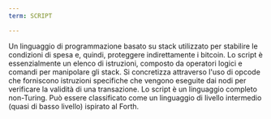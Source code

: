 ```yaml
---
term: SCRIPT

---
```

Un linguaggio di programmazione basato su stack utilizzato per stabilire le condizioni di spesa e, quindi, proteggere indirettamente i bitcoin. Lo script è essenzialmente un elenco di istruzioni, composto da operatori logici e comandi per manipolare gli stack. Si concretizza attraverso l'uso di opcode che forniscono istruzioni specifiche che vengono eseguite dai nodi per verificare la validità di una transazione. Lo script è un linguaggio completo non-Turing. Può essere classificato come un linguaggio di livello intermedio (quasi di basso livello) ispirato al Forth.